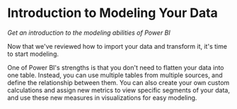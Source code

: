 <properties
   pageTitle="Introduction to Modeling Your Data"
   description="Get introduced to the modeling abilities of Power BI"
   services="powerbi"
   documentationCenter=""
   authors="davidiseminger"
   manager="mblythe"
   editor=""
   tags=""
   featuredVideo="VM1K15aEnm4"
   featuredVideoThumb=""
   courseDuration=""/>

<tags
   ms.service="powerbi"
   ms.devlang="NA"
   ms.topic="article"
   ms.tgt_pltfrm="NA"
   ms.workload="powerbi"
   ms.date="02/18/2016"
   ms.author="v-jescoo"/>

# Introduction to Modeling Your Data

*Get an introduction to the modeling abilities of Power BI*

Now that we've reviewed how to import your data and transform it, it's time to start modeling.

One of Power BI's strengths is that you don't need to flatten your data into one table. Instead, you can use multiple tables from multiple sources, and define the relationship between them. You can also create your own custom calculations and assign new metrics to view specific segments of your data, and use these new measures in visualizations for easy modeling.
